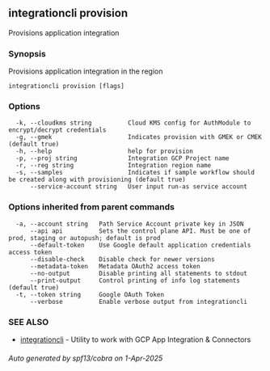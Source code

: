 ## integrationcli provision

Provisions application integration

### Synopsis

Provisions application integration in the region

```
integrationcli provision [flags]
```

### Options

```
  -k, --cloudkms string          Cloud KMS config for AuthModule to encrypt/decrypt credentials
  -g, --gmek                     Indicates provision with GMEK or CMEK (default true)
  -h, --help                     help for provision
  -p, --proj string              Integration GCP Project name
  -r, --reg string               Integration region name
  -s, --samples                  Indicates if sample workflow should be created along with provisioning (default true)
      --service-account string   User input run-as service account
```

### Options inherited from parent commands

```
  -a, --account string   Path Service Account private key in JSON
      --api api          Sets the control plane API. Must be one of prod, staging or autopush; default is prod
      --default-token    Use Google default application credentials access token
      --disable-check    Disable check for newer versions
      --metadata-token   Metadata OAuth2 access token
      --no-output        Disable printing all statements to stdout
      --print-output     Control printing of info log statements (default true)
  -t, --token string     Google OAuth Token
      --verbose          Enable verbose output from integrationcli
```

### SEE ALSO

* [integrationcli](integrationcli.md)	 - Utility to work with GCP App Integration & Connectors

###### Auto generated by spf13/cobra on 1-Apr-2025

